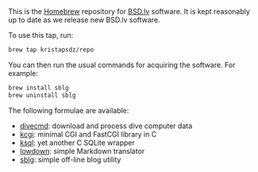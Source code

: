 This is the [Homebrew](https://brew.sh) repository for
[BSD.lv](https://www.bsd.lv) software.  It is kept reasonably up to date
as we release new BSD.lv software.

To use this tap, run:

```sh
brew tap kristapsdz/repo
```

You can then run the usual commands for acquiring the software. For example:

```sh
brew install sblg
brew uninstall sblg
```

The following formulae are available:

- [divecmd](https://kristaps.bsd.lv/divecmd): download and process dive computer data
- [kcgi](https://kristaps.bsd.lv/kcgi): minimal CGI and FastCGI library in C
- [ksql](https://kristaps.bsd.lv/ksql): yet another C SQLite wrapper
- [lowdown](https://kristaps.bsd.lv/lowdown): simple Markdown translator
- [sblg](https://kristaps.bsd.lv/sblg): simple off-line blog utility
